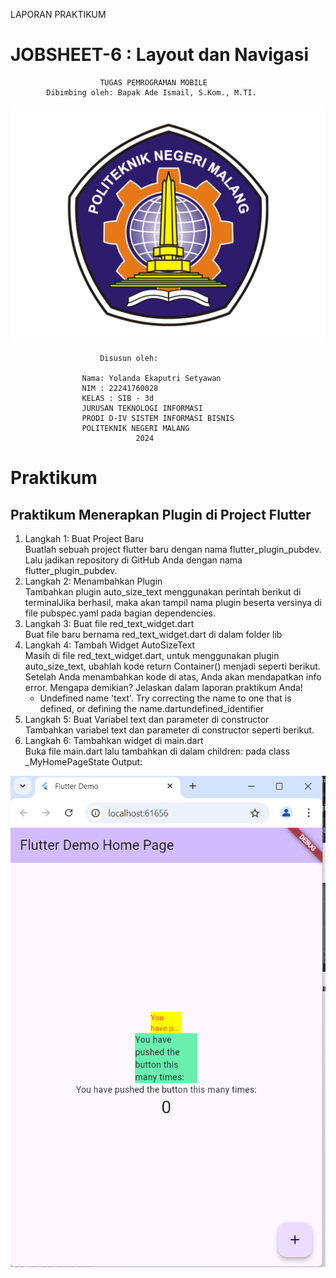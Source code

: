 LAPORAN PRAKTIKUM
#           JOBSHEET-6 : Layout dan Navigasi
                        TUGAS PEMROGRAMAN MOBILE
            Dibimbing oleh: Bapak Ade Ismail, S.Kom., M.TI.
<img src="assets/POLINEMA-LOGO.png">

                        Disusun oleh: 

                    Nama: Yolanda Ekaputri Setyawan
                    NIM : 22241760028
                    KELAS : SIB - 3d
                    JURUSAN TEKNOLOGI INFORMASI
                    PRODI D-IV SISTEM INFORMASI BISNIS
                    POLITEKNIK NEGERI MALANG
                                2024


# Praktikum
## Praktikum Menerapkan Plugin di Project Flutter
1. Langkah 1: Buat Project Baru                             
Buatlah sebuah project flutter baru dengan nama flutter_plugin_pubdev. Lalu jadikan repository di GitHub Anda dengan nama flutter_plugin_pubdev.
2. Langkah 2: Menambahkan Plugin            
Tambahkan plugin auto_size_text menggunakan perintah berikut di terminalJika berhasil, maka akan tampil nama plugin beserta versinya di file pubspec.yaml pada bagian dependencies.
3. Langkah 3: Buat file red_text_widget.dart    
Buat file baru bernama red_text_widget.dart di dalam folder lib 
4. Langkah 4: Tambah Widget AutoSizeText        
Masih di file red_text_widget.dart, untuk menggunakan plugin auto_size_text, ubahlah kode return Container() menjadi seperti berikut.       
Setelah Anda menambahkan kode di atas, Anda akan mendapatkan info error. Mengapa demikian? Jelaskan dalam laporan praktikum Anda!
    -  Undefined name 'text'.
Try correcting the name to one that is defined, or defining the name.dartundefined_identifier
5. Langkah 5: Buat Variabel text dan parameter di constructor       
Tambahkan variabel text dan parameter di constructor seperti berikut.
6. Langkah 6: Tambahkan widget di main.dart     
Buka file main.dart lalu tambahkan di dalam children: pada class _MyHomePageState
Output: 
<img src="assets/SS1.png">
